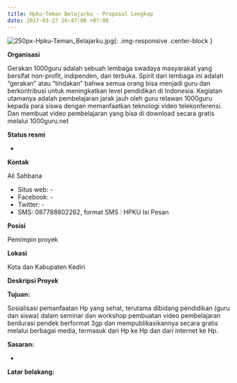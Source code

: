 ```yaml
---
title: Hpku-Teman Belajarku - Proposal Lengkap
date: 2017-03-27 16:47:00 +07:00
---
```


![250px-Hpku-Teman_Belajarku.jpg](/uploads/250px-Hpku-Teman_Belajarku.jpg){: .img-responsive .center-block }

**Organisasi**

Gerakan 1000guru adalah sebuah lembaga swadaya masyarakat yang bersifat non-profit, indipenden, dan terbuka. Spirit dari lembaga ini adalah “gerakan” atau “tindakan” bahwa semua orang bisa menjadi guru dan berkontribusi untuk meningkatkan level pendidikan di Indonesia. Kegiatan utamanya adalah pembelajaran jarak jauh oleh guru relawan 1000guru kepada para siswa dengan memanfaatkan teknologi video telekonferensi. Dan membuat video pembelajaran yang bisa di download secara gratis melalui 1000guru.net

**Status resmi**

-

**Kontak**

Ali Sahbana

* Situs web: -
* Facebook: -
* Twitter: -
* SMS: 087788802262, format SMS : HPKU <spasi> Isi Pesan

**Posisi**

Pemimpin proyek

**Lokasi**

Kota dan Kabupaten Kediri

**Deskripsi Proyek**

**Tujuan:**

Sosialisasi pemanfaatan Hp yang sehat, terutama dibidang pendidikan (guru dan siswa) dalam seminar dan workshop pembuatan video pembelajaran berdurasi pendek berformat 3gp dan mempublikasikannya secara gratis melalui berbagai media, termasuk dari Hp ke Hp dan dari internet ke Hp.

**Sasaran:**

-

**Latar belakang:**